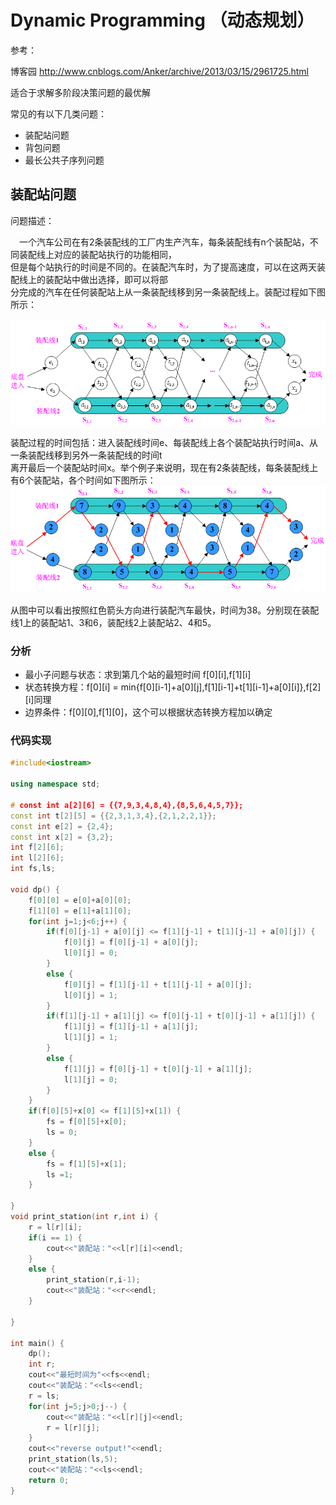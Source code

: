 # Dynamic Programming （动态规划）

参考：

博客园 http://www.cnblogs.com/Anker/archive/2013/03/15/2961725.html

适合于求解多阶段决策问题的最优解

常见的有以下几类问题：
- 装配站问题
- 背包问题
- 最长公共子序列问题

## 装配站问题

问题描述：

　一个汽车公司在有2条装配线的工厂内生产汽车，每条装配线有n个装配站，不同装配线上对应的装配站执行的功能相同，   
但是每个站执行的时间是不同的。在装配汽车时，为了提高速度，可以在这两天装配线上的装配站中做出选择，即可以将部   
分完成的汽车在任何装配站上从一条装配线移到另一条装配线上。装配过程如下图所示：

![](img/dp_zp0.png)

装配过程的时间包括：进入装配线时间e、每装配线上各个装配站执行时间a、从一条装配线移到另外一条装配线的时间t  
离开最后一个装配站时间x。举个例子来说明，现在有2条装配线，每条装配线上有6个装配站，各个时间如下图所示：  
![](img/dp_zp1.png)  

从图中可以看出按照红色箭头方向进行装配汽车最快，时间为38。分别现在装配线1上的装配站1、3和6，装配线2上装配站2、4和5。

### 分析  
- 最小子问题与状态：求到第几个站的最短时间 f\[0]\[i],f\[1]\[i]
- 状态转换方程：f\[0]\[i] = min{f\[0]\[i-1]+a\[0]\[j],f\[1]\[i-1]+t\[1]\[i-1]+a\[0]\[i]},f\[2]\[i]同理
- 边界条件：f\[0]\[0],f\[1]\[0]，这个可以根据状态转换方程加以确定


### 代码实现

```c++
#include<iostream>

using namespace std;

# const int a[2][6] = {{7,9,3,4,8,4},{8,5,6,4,5,7}};
const int t[2][5] = {{2,3,1,3,4},{2,1,2,2,1}};
const int e[2] = {2,4};
const int x[2] = {3,2};
int f[2][6];
int l[2][6];
int fs,ls;

void dp() {
    f[0][0] = e[0]+a[0][0];
    f[1][0] = e[1]+a[1][0];
    for(int j=1;j<6;j++) {
        if(f[0][j-1] + a[0][j] <= f[1][j-1] + t[1][j-1] + a[0][j]) {
            f[0][j] = f[0][j-1] + a[0][j];
            l[0][j] = 0;
        } 
        else {
            f[0][j] = f[1][j-1] + t[1][j-1] + a[0][j];
            l[0][j] = 1;
        }
        if(f[1][j-1] + a[1][j] <= f[0][j-1] + t[0][j-1] + a[1][j]) {
            f[1][j] = f[1][j-1] + a[1][j];
            l[1][j] = 1;
        }
        else {
            f[1][j] = f[0][j-1] + t[0][j-1] + a[1][j];
            l[1][j] = 0;
        }  
    }
    if(f[0][5]+x[0] <= f[1][5]+x[1]) {
        fs = f[0][5]+x[0];
        ls = 0;
    }
    else {
        fs = f[1][5]+x[1];
        ls =1;
    }

}
void print_station(int r,int i) {
    r = l[r][i];
    if(i == 1) {
        cout<<"装配站："<<l[r][i]<<endl;
    }
    else {
        print_station(r,i-1);
        cout<<"装配站："<<r<<endl;
    }

}

int main() {
    dp();
    int r;
    cout<<"最短时间为"<<fs<<endl;
    cout<<"装配站："<<ls<<endl;
    r = ls;
    for(int j=5;j>0;j--) {
        cout<<"装配站："<<l[r][j]<<endl;
        r = l[r][j];
    }
    cout<<"reverse output!"<<endl;
    print_station(ls,5);
    cout<<"装配站："<<ls<<endl;
    return 0;
}
```

